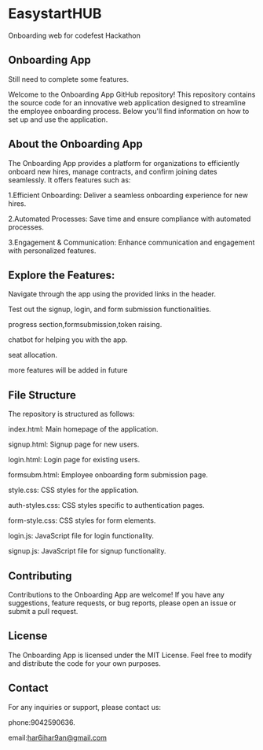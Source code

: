# EasystartHUB
Onboarding web for codefest Hackathon

## Onboarding App

Still need to complete some features.

Welcome to the Onboarding App GitHub repository! This repository contains the source code for an innovative web application designed to streamline the employee onboarding process. Below you'll find information on how to set up and use the application.

## About the Onboarding App
The Onboarding App provides a platform for organizations to efficiently onboard new hires, manage contracts, and confirm joining dates seamlessly. It offers features such as:

1.Efficient Onboarding: Deliver a seamless onboarding experience for new hires.

2.Automated Processes: Save time and ensure compliance with automated processes.

3.Engagement & Communication: Enhance communication and engagement with personalized features.

## Explore the Features:
Navigate through the app using the provided links in the header.

Test out the signup, login, and form submission functionalities.

progress section,formsubmission,token raising.

chatbot for helping you with the app.

seat allocation.

more features will be added in future

## File Structure
The repository is structured as follows:

index.html: Main homepage of the application.

signup.html: Signup page for new users.

login.html: Login page for existing users.

formsubm.html: Employee onboarding form submission page.

style.css: CSS styles for the application.

auth-styles.css: CSS styles specific to authentication pages.

form-style.css: CSS styles for form elements.

login.js: JavaScript file for login functionality.

signup.js: JavaScript file for signup functionality.

## Contributing
Contributions to the Onboarding App are welcome! If you have any suggestions, feature requests, or bug reports, please open an issue or submit a pull request.

## License
The Onboarding App is licensed under the MIT License. Feel free to modify and distribute the code for your own purposes.

## Contact
For any inquiries or support, please contact us:

phone:9042590636.

email:har6ihar9an@gmail.com
